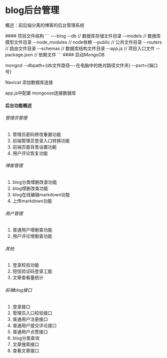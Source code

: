 # blog后台管理
<p>概述：前后端分离的博客的后台管理系统</p>
#### 项目文件结构
``` 
---blog
    --db                // 数据库存储文件目录
    --models            // 数据库模型文件目录
    --node_modules      // node依赖
    --public            // 公共文件目录
    --routers           // 路由文件目录
    --schemas           // 数据库结构文件目录
    --app.js            // 项目入口文件
    --package.json      // 依赖文件
```
#### 启动MongoDB
<p>mongod --dbpath={db文件路径---在电脑中的绝对路径文件夹} --port={端口号}</p>
<p>Navicat 添加数据库连接</p>
<p>app.js中配置 mongoose连接数据库</p>

#### 后台功能概述
###### 管理员管理
1. 管理员密码修改重置功能
2. 前端管理员登录入口转换功能
3. 前端页面背景设置功能
4. 用户评论恢复功能
###### 博客管理
1. blog分类增删改查功能
2. blog增删改查功能
3. blog在线编辑markdown功能
4. 上传markdown功能
###### 用户管理
1. 普通用户增删查功能
2. 用户评论增删查功能
###### 其他
1. 登录校验功能
2. 短信验证码登录工能
3. 文章查看量统计
###### 前端blog接口
1. 登录接口
2. 管理员入口校验接口
3. 普通用户注册接口
4. 普通用户提交评论接口
5. 普通用户点赞接口
6. blog分类查询
7. 文章搜索接口
8. 查看文章接口

